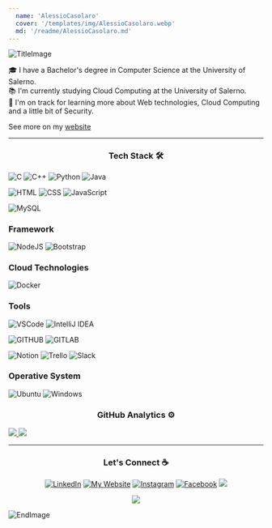 ```yaml
---
  name: 'AlessioCasolaro'
  cover: '/templates/img/AlessioCasolaro.webp'
  md: '/readme/AlessioCasolaro.md'
---
```


![TitleImage](./materials/top.svg)


🎓&nbsp;I have a Bachelor's degree in Computer Science at the University of Salerno.<br>
📚&nbsp;I'm currently studying Cloud Computing at the University of Salerno.<br>
🌱&nbsp;I'm on track for learning more about Web technologies, Cloud Computing and a little bit of Security.<br>

See more on my <a href="https://www.alessiocasolaro.it" target="_blank">website</a> 

---

<h3 align="center">Tech Stack 🛠</h3>

![C](https://img.shields.io/badge/C-00599C?style=for-the-badge&logo=c&logoColor=white)
![C++](https://img.shields.io/badge/C%2B%2B-00599C?style=for-the-badge&logo=c%2B%2B&logoColor=white)
![Python](https://img.shields.io/badge/Python-3776AB?style=for-the-badge&logo=python&logoColor=white)
![Java](https://img.shields.io/badge/Java-ED8B00?style=for-the-badge&logo=java&logoColor=white)

![HTML](https://img.shields.io/badge/HTML-239120?style=for-the-badge&logo=html5&logoColor=white)
![CSS](https://img.shields.io/badge/CSS-239120?&style=for-the-badge&logo=css3&logoColor=white)
![JavaScript](https://img.shields.io/badge/JavaScript-F7DF1E?style=for-the-badge&logo=javascript&logoColor=black)

![MySQL](https://img.shields.io/badge/MySQL-00000F?style=for-the-badge&logo=mysql&logoColor=white)

### Framework

![NodeJS](https://img.shields.io/badge/Node.js-43853D?style=for-the-badge&logo=node.js&logoColor=white)
![Bootstrap](https://img.shields.io/badge/Bootstrap-563D7C?style=for-the-badge&logo=bootstrap&logoColor=white)

### Cloud Technologies

![Docker](https://img.shields.io/badge/docker-%230db7ed.svg?style=for-the-badge&logo=docker&logoColor=white)

### Tools

![VSCode](https://img.shields.io/badge/Visual_Studio_Code-0078D4?style=for-the-badge&logo=visual%20studio%20code&logoColor=white)
![IntelliJ IDEA](https://img.shields.io/badge/IntelliJ_IDEA-000000.svg?style=for-the-badge&logo=intellij-idea&logoColor=white)

![GITHUB](https://img.shields.io/badge/GitHub-100000?style=for-the-badge&logo=github&logoColor=white)
![GITLAB](https://img.shields.io/badge/GitLab-330F63?style=for-the-badge&logo=gitlab&logoColor=white)

![Notion](https://img.shields.io/badge/Notion-000000?style=for-the-badge&logo=notion&logoColor=white)
![Trello](https://img.shields.io/badge/Trello-0052CC?style=for-the-badge&logo=trello&logoColor=white)
![Slack](https://img.shields.io/badge/Slack-4A154B?style=for-the-badge&logo=slack&logoColor=white)
### Operative System

![Ubuntu](https://img.shields.io/badge/Ubuntu-E95420?style=for-the-badge&logo=ubuntu&logoColor=white)
![Windows](https://img.shields.io/badge/Windows-0078D6?style=for-the-badge&logo=windows&logoColor=white)

<h3 align="center">GitHub Analytics ⚙️</h3>
<a href="https://github.com/anuraghazra/github-readme-stats" alt="">
    <img src="https://github-readme-stats-ruby-one.vercel.app/api?username=AlessioCasolaro&hide=stars&show_icons=true&theme=dark&hide_border=true&icon_color=2764ba&bg_color=0d1117">
    <img src="https://github-readme-stats-sigma-five.vercel.app/api/top-langs/?username=AlessioCasolaro&layout=compact&theme=dark&hide_border=true&icon_color=2764ba&bg_color=0d1117"> 
</a>

---

<h3 align="center">Let's Connect ☕</h3>
<p align="center"> 
  <a href="https://www.linkedin.com/in/alessio-casolaro-48821220a/" target="_blank"><img src="https://img.shields.io/badge/-LinkedIn-%230077B5?style=for-the-badge&logo=linkedin&logoColor=white"  alt="LinkedIn"></a>
  <a href="https://www.alessiocasolaro.it" target="_blank"><img src="https://img.shields.io/badge/website-000000?style=for-the-badge&logo=About.me&logoColor=white"  alt="My Website"></a>
  <a href="https://www.instagram.com/alessio.casolaro" target="_blank"><img src="https://img.shields.io/badge/-Instagram-%23E4405F?style=for-the-badge&logo=instagram&logoColor=white" alt="Instagram"></a>
  <a href="https://www.facebook.com/alessio.casolaro" target="_blank"><img src="https://img.shields.io/badge/-Facebook-%231877F2?style=for-the-badge&logo=gmail&logoColor=white" alt="Facebook"></a>
  <a href = "mailto:alessiocasolaro@hotmail.it"><img src="https://img.shields.io/badge/-Email-%23333?style=for-the-badge&logo=gmail&logoColor=white" target="_blank"></a>
</p>

<p align="center">
    <img src = "https://komarev.com/ghpvc/?username=AlessioCasolaro&color=0d1117&style=flat-square">
</p>


![EndImage](./materials/bottom.svg)
